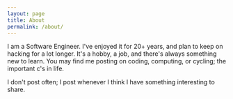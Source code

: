 ```yaml
---
layout: page
title: About
permalink: /about/
---
```


I am a Software Engineer. I've enjoyed it for 20+ years, and plan to keep on hacking for a lot longer. It's a hobby, a job, and there's always something new to learn. You may find me posting on coding, computing, or cycling; the important c's in life.

I don't post often; I post whenever I think I have something interesting to share.

